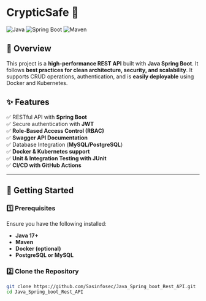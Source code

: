 # CrypticSafe  🚀

![Java](https://img.shields.io/badge/Java-ED8B00?style=for-the-badge&logo=java&logoColor=white)
![Spring Boot](https://img.shields.io/badge/Spring%20Boot-6DB33F?style=for-the-badge&logo=springboot&logoColor=white)
![Maven](https://img.shields.io/badge/Maven-C71A36?style=for-the-badge&logo=apache-maven&logoColor=white)

## 📖 Overview
This project is a **high-performance REST API** built with **Java Spring Boot**. It follows **best practices for clean architecture, security, and scalability**. It supports CRUD operations, authentication, and is **easily deployable** using Docker and Kubernetes.

## ✨ Features
✅ RESTful API with **Spring Boot**  
✅ Secure authentication with **JWT**  
✅ **Role-Based Access Control (RBAC)**  
✅ **Swagger API Documentation**  
✅ Database Integration (**MySQL/PostgreSQL**)  
✅ **Docker & Kubernetes support**  
✅ **Unit & Integration Testing with JUnit**  
✅ **CI/CD with GitHub Actions**  

---

## 🚀 Getting Started

### **1️⃣ Prerequisites**
Ensure you have the following installed:
- **Java 17+**
- **Maven**
- **Docker (optional)**
- **PostgreSQL or MySQL**

### **2️⃣ Clone the Repository**
```sh
git clone https://github.com/Sasinfosec/Java_Spring_boot_Rest_API.git
cd Java_Spring_boot_Rest_API

